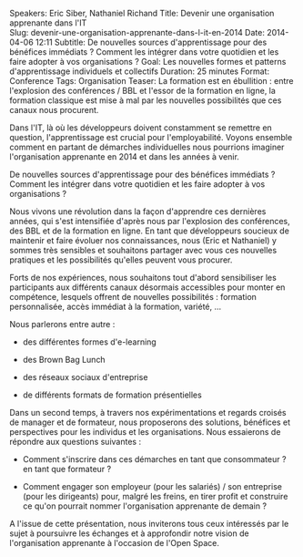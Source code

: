 Speakers: Eric Siber, Nathaniel Richand
Title: Devenir une organisation apprenante dans l'IT  
Slug: devenir-une-organisation-apprenante-dans-l-it-en-2014
Date: 2014-04-06 12:11
Subtitle: De nouvelles sources d'apprentissage pour des bénéfices immédiats ? Comment les intégrer dans votre quotidien et les faire adopter à vos organisations ?
Goal: Les nouvelles formes et patterns d'apprentissage individuels et collectifs
Duration: 25 minutes
Format: Conference
Tags: Organisation
Teaser: La formation est en ébullition : entre l'explosion des conférences / BBL et l'essor de la formation en ligne, la formation classique est mise à mal par les nouvelles possibilités que ces canaux nous procurent. 

Dans l'IT, là où les développeurs doivent constamment se remettre en question, l'apprentissage est crucial pour l'employabilité. Voyons ensemble comment en partant de démarches individuelles nous pourrions imaginer l'organisation apprenante en 2014 et dans les années à venir.

De nouvelles sources d'apprentissage pour des bénéfices immédiats ? Comment les intégrer dans votre quotidien et les faire adopter à vos organisations ?

Nous vivons une révolution dans la façon d'apprendre ces dernières années, qui s'est intensifiée d'après nous par l'explosion des conférences, des BBL et de la formation en ligne. En tant que développeurs soucieux de maintenir et faire évoluer nos connaissances, nous (Eric et Nathaniel) y sommes très sensibles et souhaitons partager avec vous ces nouvelles pratiques et les possibilités qu'elles peuvent vous procurer.

Forts de nos expériences, nous souhaitons tout d'abord sensibiliser les participants aux différents canaux désormais accessibles pour monter en compétence, lesquels offrent de nouvelles possibilités : formation personnalisée, accès immédiat à la formation, variété, …

Nous parlerons entre autre : 

- des différentes formes d'e-learning 

- des Brown Bag Lunch 

- des réseaux sociaux d'entreprise 

- de différents formats de formation présentielles


Dans un second temps, à travers nos expérimentations et regards croisés de manager et de formateur, nous proposerons des solutions, bénéfices et perspectives pour les individus et les organisations. Nous essaierons de répondre aux questions suivantes : 

- Comment s'inscrire dans ces démarches en tant que consommateur ? en tant que formateur ? 

- Comment engager son employeur (pour les salariés) / son entreprise (pour les dirigeants) pour, malgré les freins, en tirer profit et construire ce qu'on pourrait nommer l'organisation apprenante de demain ?


A l'issue de cette présentation, nous inviterons tous ceux intéressés par le sujet à poursuivre les échanges et à approfondir notre vision de l'organisation apprenante à l'occasion de l'Open Space.
